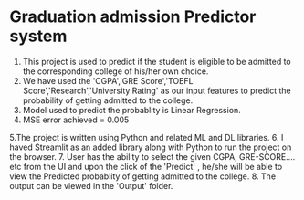 # Graduation admission Predictor system
1. This project is used to predict if the student is eligible to be admitted to the corresponding college of his/her own choice.
2. We have used the 'CGPA','GRE Score','TOEFL Score','Research','University Rating' as our input features to predict the probability of getting admitted to the college.
3. Model used to predict the probablity is Linear Regression.
4. MSE error achieved = 0.005

5.The project is written using Python and related ML and DL libraries.
6. I haved Streamlit as an added library along with Python to run the project on the browser.
7. User has the ability to select the given CGPA, GRE-SCORE.... etc from the UI and upon the click of the 'Predict' , he/she will be able to view the Predicted probablity of getting admitted to the college.
8. The output can be viewed in the 'Output' folder.
